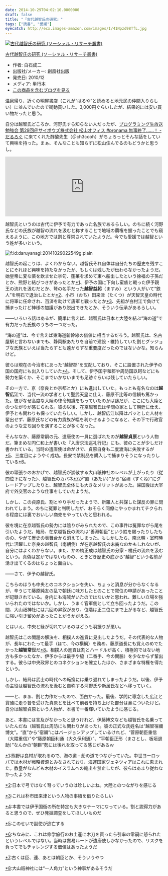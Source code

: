 ```yaml
---
date: 2014-10-29T04:02:10.0000000
draft: false
title: "『古代越智氏の研究』"
tags: ["読書", "愛媛"]
eyecatch: http://ecx.images-amazon.com/images/I/41Npzd98TfL.jpg
---
```

<p><div class="hatena-asin-detail"><a href="http://www.amazon.co.jp/exec/obidos/ASIN/486037150X/bestylesnet-22/"><img src="https://images-fe.ssl-images-amazon.com/images/I/41Npzd98TfL._SL160_.jpg" class="hatena-asin-detail-image" alt="古代越智氏の研究 (ソーシァル・リサーチ叢書)" title="古代越智氏の研究 (ソーシァル・リサーチ叢書)"></a><div class="hatena-asin-detail-info"><p class="hatena-asin-detail-title"><a href="http://www.amazon.co.jp/exec/obidos/ASIN/486037150X/bestylesnet-22/">古代越智氏の研究 (ソーシァル・リサーチ叢書)</a></p><ul><li><span class="hatena-asin-detail-label">作者:</span> 白石成二</li><li><span class="hatena-asin-detail-label">出版社/メーカー:</span> 創風社出版</li><li><span class="hatena-asin-detail-label">発売日:</span> 2010/12</li><li><span class="hatena-asin-detail-label">メディア:</span> 単行本</li><li><a href="http://d.hatena.ne.jp/asin/486037150X/bestylesnet-22" target="_blank">この商品を含むブログを見る</a></li></ul></div><div class="hatena-asin-detail-foot"></div></div></p><p>温泉帰り、近くの明屋書店（これが“はるや”と読めると地元民の仲間入りらしい）に並んでいたので衝動買いした。3,000円ぐらいしたが、結果的には安い買い物だったと思う。</p><p>自分は越智氏どころか、河野氏すら知らない人だったが、<a href="https://blog.daruyanagi.jp/entry/2014/06/16/163254">&#x30D7;&#x30ED;&#x30B0;&#x30E9;&#x30DF;&#x30F3;&#x30B0;&#x751F;&#x653E;&#x9001;&#x52C9;&#x5F37;&#x4F1A; &#x7B2C;29&#x56DE;&#xFF20;&#x30B5;&#x30A4;&#x30DC;&#x30A6;&#x30BA;&#x682A;&#x5F0F;&#x4F1A;&#x793E; &#x677E;&#x5C71;&#x30AA;&#x30D5;&#x30A3;&#x30B9; #pronama &#x7121;&#x4E8B;&#x7D42;&#x4E86;&hellip;&hellip;&#xFF01; - &#x3060;&#x308B;&#x308D;&#x3050;</a> に来てくれた酢酸先生（＠ch3cooh）がちょろっとそんな話をしていて興味を持った。まぁ、そんなことも知らずに松山住んでるのもどうかと思うし。</p><p><iframe src="https://hatenablog-parts.com/embed?url=https%3A%2F%2Fblog.ch3cooh.jp%2Fentry%2F20140618%2F1403078400" title="愛媛・松山に行ってきました(5) - 湯築城趾(道後公園)と道後温泉2回目 - 酢ろぐ！" class="embed-card embed-blogcard" scrolling="no" frameborder="0" style="display: block; width: 100%; height: 190px; max-width: 500px; margin: 10px 0px;"></iframe></p><p>越智氏というのは古代に伊予で有力であった名族であるらしい。のちに続く河野氏などの氏族が越智の流れを汲むと称することで地域の覇権を握ったことでも窺えるように、この地方では割と尊崇されていたようだ。今でも愛媛では越智という姓が多いという。</p><p><span itemscope itemtype="http://schema.org/Photograph"><img src="https://cdn-ak.f.st-hatena.com/images/fotolife/d/daruyanagi/20141029/20141029022549.gif" alt="f:id:daruyanagi:20141029022549g:plain" title="f:id:daruyanagi:20141029022549g:plain" class="hatena-fotolife" itemprop="image"></span></p><p>越智氏の起こりは、よくわからない。越智氏それ自体は自分たちの歴史を残すことにそれほど興味を持たなかったか、もしくは残したが伝わらなかったようだ。始皇帝に変な薬を飲ませた挙句、蓬莱を求めて東へ船出したという徐福の子孫だとか、熊野と結びつきがあったとか<a href="#f-e7a5f062" name="fn-e7a5f062" title="熊野は良材が取れるので、海の道・船の道でつながっていた。中世ヨーロッパでは木材が戦略資源とみなされており、海運国家ヴェネツィアはこれに恵まれた。教皇がなんども木材のイスラムへの輸出を禁止したが、彼らはあまり従わなかったようだ">*1</a>、伊予の国に下向し蛮族と戦った伊予親王の流れを汲むだとか、弩の名手だった<b>越智益躬</b>（ますみ）という人がいて“鉄人”を明石で退治したとか<a href="#f-6cbe2f02" name="fn-6cbe2f02" title="日本で弓ではなく弩っていうのは珍しいよね。大陸とのつながりを感じる">*2</a>、小市（おち）田来津（たくつ）が天智天皇の時代に将軍に任命され、百済を助けて唐軍と戦ったとか<a href="#f-c0d77a10" name="fn-c0d77a10" title="これは朴市田来津という人物の事績を借りたらしい">*3</a>、先祖が白村江で負けて捕まったけど神様の加護があり脱出できたとか、そういう伝承があるらしい。</p><p>――いろいろ話はあるが、簡単に言えば、越智氏は日本と大陸を結ぶ“海の道”で有力だった氏族のうちの一つだった。</p><p>“海の道”は、今で言えば東海道新幹線の価値に相当するだろう。越智氏は、名古屋駅と言わないまでも、静岡駅あたりを自前で建設・維持していた割とグッジョブな氏族といえば当たらずとも遠からずな重要度だったのではないかな。知らんけど。</p><p>彼らは現在の今治市にあった“越智郡”を支配しており、そこに設置された伊予の国の国府にも出入りしていた<a href="#f-83242885" name="fn-83242885" title="本書では伊予国衙の所在特定も大きなテーマになっている。割と説得力があると思うので、ぜひ発掘調査をしてほしいものだ">*4</a>。そして、伊予国宇和郡や周防国玖珂などにも勢力を築くか、そこまでいかないまでも足跡ぐらいは残していたらしい。</p><p>その一方で、京（奈良とか京都とか）にも進出していた。もっとも有名なのは<b>越智広江</b>で、当代一流の学者として聖武天皇に仕え、藤原不比等の信頼も篤かった。彼がなぜ高度な大陸の律令知識をもっていたのかは謎だが、ここにも大陸とのつながりが感じられる。彼の以後、在京越智氏は学問の家として朝廷に仕え、伊予とも関わりも保っていたらしい。しかし、越智広江以降はパッとした人材を輩出せず、藤原氏などの有力貴族が幅を利かせるようになると、その下で行政官のような立ち回りを演ずることが多くなった。</p><p>そんななか、藤原常嗣の元、遣唐使の一員に選ばれたのが<b>越智貞原</b>という人物だ。筆まめな円仁和上が書いた『入唐求法巡礼行記』にも、彼のことが少しだけ書かれている。当時の遣唐使は命がけで、貞原自身も二度渡海に失敗するが<a href="#f-76a6b172" name="fn-76a6b172" title="このせいで副使が逃亡する">*5</a>、三度目にようやく成功。長安で禁制品を購入して捕まりそうになったりしている<a href="#f-7449ed53" name="fn-7449ed53" title="ちなみに、これは修学旅行のお土産に木刀を買ったら引率の常嗣に怒られたというレベルではない。当時は貿易ルートが遣唐使しかなかったので、リスクを負ってでもチャレンジする価値はあったようだ">*6</a>。</p><p>彼の頑張りのおかげで、越智氏が崇敬する大山祇神社のレベルが上がったり（従四位下になった）、越智氏のカバネ<a href="#f-7d50bef3" name="fn-7d50bef3" title="古くは臣、連、あとは朝臣とか、そういうやつ">*7</a>が“直（あたい）”から“宿禰（すくね）”にグレードアップしたりと、越智氏全体にも大きなメリットがあった。帰国後は大宰府で外交官のような仕事をしていたようだ。</p><p>しかし、この貞原氏、割とやり手だったようで、新羅人と共謀した謀反の罪に問われてしまう。のちに冤罪と判明したが、おそらく同僚にやっかまれてチクられる程度には裏でおいしい商売をやっていたと思われる。</p><p>彼を境に在京越智氏の勢力には陰りがみられたので、この事件は冤罪ながら尾を引いたようだ。結局、在京越智氏の流れは“善淵朝臣”という姓を賜ったりしたものの、やがて歴史の表舞台から消えてしまった。もしかしたら、南北朝・室町時代に活躍した奈良の越智氏（南朝側）が在京越智氏の末裔なのかもしれないが、自分にはよくわからない。また、かの楠正成は越智氏の分家・橘氏の流れを汲むという。真偽は定かではないものの、ときどき歴史の底から“越智”という名前が湧き出てくるのはちょっと面白い。</p><p>――さて、伊予の越智氏。</p><p>こちらのほうも中央とのコネクションを失い、ちょっと消息が分からなくなるが、辛うじて藤原純友の乱で朝廷に味方したとのことで叙位の申請があったことが記録されている。身内にも海賊がいたのではないかと思われ、難しい立場を強いられたのではないか。しかし、うまく官軍側として立ち回ったようだ。この間、大山祇神社には六回の昇叙があり、位階は正二位にまで上がるなど、越智氏に強い引き留めがあったことがうかがえる。</p><p>とはいえ、中央と縁が切れているのはどうも羽振りが悪い。</p><p>越智氏はこの問題の解決を、相撲人の進貢に見出したようだ。その代表的な人物が、長年にわたって最手（ほて、今の横綱）を務め、藤原道長にも覚えのめでたかった<b>越智常世</b>だ<a href="#f-118d987e" name="fn-118d987e" title="大山祇神社には“一人角力”という神事があるそうだ">*8</a>。相撲人の進貢は割とハードルが高く、積極的ではない地方も多かったなか、伊予からは最手や脇（二番手、今の関脇）を少なからず輩出する。彼らは中央政界とのコネクションを確立したほか、さまざまな特権を得たという。</p><p>しかし、結局は武士の時代への転換には乗り遅れてしまったようだ。以後、伊予の主役は越智氏の流れを汲むと自称する河野氏や新居氏などへ移っていく。</p><p>――と、まぁ、割と力作だったので、面白かった。最後、学問に専念した広江と貨殖に走り咎を受けた貞原とを比べて前者を持ち上げた部分は鼻についたけど。自分は越智貞原という人物が、本書で一番輝いていたように感じる。</p><p>あと、本書には言及がなかったと思うけれど、伊藤博文なども越智氏を名乗っていたんだね（越智氏は周防にも関わりがあった）。彼の正式な氏姓名は“越智宿禰博文”。“直”から“宿禰”にはバージョンアップしているけれど、“菅原朝臣重信（大隈重信）”や“藤原朝臣利通（大久保利通）”、“平朝臣正形（まさとし、板垣退助）”なんかの“朝臣”勢には後れを取ってる感じがあるｗ</p>
<div class="footnote">
<p class="footnote"><a href="#fn-e7a5f062" name="f-e7a5f062" class="footnote-number">*1</a><span class="footnote-delimiter">:</span><span class="footnote-text">熊野は良材が取れるので、海の道・船の道でつながっていた。中世ヨーロッパでは木材が戦略資源とみなされており、海運国家ヴェネツィアはこれに恵まれた。教皇がなんども木材のイスラムへの輸出を禁止したが、彼らはあまり従わなかったようだ</span></p>
<p class="footnote"><a href="#fn-6cbe2f02" name="f-6cbe2f02" class="footnote-number">*2</a><span class="footnote-delimiter">:</span><span class="footnote-text">日本で弓ではなく弩っていうのは珍しいよね。大陸とのつながりを感じる</span></p>
<p class="footnote"><a href="#fn-c0d77a10" name="f-c0d77a10" class="footnote-number">*3</a><span class="footnote-delimiter">:</span><span class="footnote-text">これは朴市田来津という人物の事績を借りたらしい</span></p>
<p class="footnote"><a href="#fn-83242885" name="f-83242885" class="footnote-number">*4</a><span class="footnote-delimiter">:</span><span class="footnote-text">本書では伊予国衙の所在特定も大きなテーマになっている。割と説得力があると思うので、ぜひ発掘調査をしてほしいものだ</span></p>
<p class="footnote"><a href="#fn-76a6b172" name="f-76a6b172" class="footnote-number">*5</a><span class="footnote-delimiter">:</span><span class="footnote-text">このせいで副使が逃亡する</span></p>
<p class="footnote"><a href="#fn-7449ed53" name="f-7449ed53" class="footnote-number">*6</a><span class="footnote-delimiter">:</span><span class="footnote-text">ちなみに、これは修学旅行のお土産に木刀を買ったら引率の常嗣に怒られたというレベルではない。当時は貿易ルートが遣唐使しかなかったので、リスクを負ってでもチャレンジする価値はあったようだ</span></p>
<p class="footnote"><a href="#fn-7d50bef3" name="f-7d50bef3" class="footnote-number">*7</a><span class="footnote-delimiter">:</span><span class="footnote-text">古くは臣、連、あとは朝臣とか、そういうやつ</span></p>
<p class="footnote"><a href="#fn-118d987e" name="f-118d987e" class="footnote-number">*8</a><span class="footnote-delimiter">:</span><span class="footnote-text">大山祇神社には“一人角力”という神事があるそうだ</span></p>
</div>